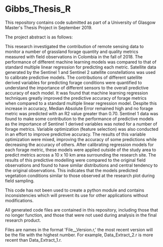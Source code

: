 # Gibbs_Thesis_R

This repository contains code submitted as part of a University of Glasgow Master's Thesis Project in September 2019. 

The project abstract is as follows:

This research investigated the contribution of remote sensing data to monitor a number of grassland forage quantity and quality metrics measured with field observations in Colombia in the fall of 2018. The performance of different machine learning models was compared to that of standard multiple linear regression for predicting each metric. Satellite data generated by the Sentinel 1 and Sentinel 2 satellite constellations was used to calibrate predictive models. The contributions of different satellite derived variables for predicting forage conditions were quantified to understand the importance of different sensors to the overall predictive accuracy of each model.
	It was found that machine learning regression techniques greatly improved the predictive accuracy of forage metrics when compared to a standard multiple linear regression model. Despite this increase in accuracy, Median Absolute Error remained high and no forage metric was predicted with an R2 value greater than 0.70. Sentinel 1 data was found to make some contribution to the performance of predictive models as the importance of Sentinel 1 derived variables was noted for a number of forage metrics. Variable optimization (feature selection) was also conducted in an effort to improve predictive accuracy. The results of this variable optimization were mixed, improving the accuracy of some predictions while decreasing the accuracy of others. 
	After calibrating regression models for each forage metric, these models were applied outside of the study area to predict metrics across a 10 x 10 km area surrounding the research site. The results of this predictive modelling were compared to the original field observations and found to have similar distributions and central tendency to the original observations. This indicates that the models predicted vegetation conditions similar to those observed at the research plot during field sampling.

This code has not been used to create a python module and contains inconsistencies which will prevent its use for other applications without modifications. 

All generated code files are contained in this repository, including those that no longer function, and those that were not used during analysis in the final research product. 

Files are names in the format 'File__Version.r,' the most recent version will be the file with the highest number. For example, Data_Extract_2.r is more recent than Data_Extract_1.r.
